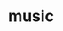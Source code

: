 ---
title: "music"
nav: false
external: true
url: "https://mohantymusic.com"
nav_order: 3
target: _blank
---